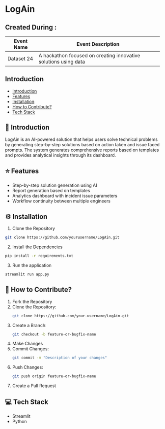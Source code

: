 # LogAin

## Created During : 
| Event Name | Event Description |
|------------|------------------|
| Dataset 24 | A hackathon focused on creating innovative solutions using data |

## Introduction
- [Introduction](#-Introduction)
- [Features](#-Features)
- [Installation](#-Installation)
- [How to Contribute?](#-How-to-Contribute)
- [Tech Stack](#-Tech-Stack)


##  📝 Introduction
LogAin is an AI-powered solution that helps users solve technical problems by generating step-by-step solutions based on action taken and issue faced prompts. The system generates comprehensive reports based on templates and provides analytical insights through its dashboard.

## ⭐ Features
- Step-by-step solution generation using AI
- Report generation based on templates
- Analytics dashboard with incident issue parameters
- Workflow continuity between multiple engineers

## ⚙️ Installation

1. Clone the Repository
```bash
git clone https://github.com/yourusername/LogAin.git
```

2. Install the Dependencies
```bash
pip install -r requirements.txt
```

3. Run the application
```bash
streamlit run app.py
```

## 🤝 How to Contribute?
1. Fork the Repository
2. Clone the Repository:
   ```bash
   git clone https://github.com/your-username/LogAin.git
   ```
3. Create a Branch:
   ```bash
   git checkout -b feature-or-bugfix-name
   ```
4. Make Changes
5. Commit Changes:
   ```bash
   git commit -m "Description of your changes"
   ```
6. Push Changes:
   ```bash
   git push origin feature-or-bugfix-name
   ```
7. Create a Pull Request

## 💻 Tech Stack
- Streamlit
- Python
